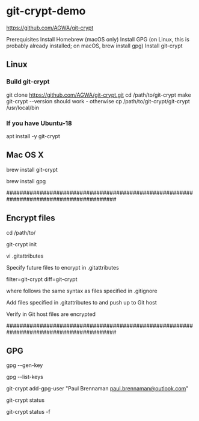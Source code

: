 # git-crypt-demo

https://github.com/AGWA/git-crypt

Prerequisites
Install Homebrew (macOS only)
Install GPG (on Linux, this is probably already installed; on macOS, brew install gpg)
Install git-crypt

## Linux
### Build git-crypt
git clone https://github.com/AGWA/git-crypt.git
cd /path/to/git-crypt
make
git-crypt --version should work - otherwise cp /path/to/git-crypt/git-crypt /usr/local/bin

### If you have Ubuntu-18
apt install -y git-crypt

## Mac OS X
brew install git-crypt

brew install gpg

#########################################################################################

## Encrypt files
cd /path/to/<my-repo>
  
git-crypt init

vi .gitattributes

Specify future files to encrypt in .gitattributes

<files-to-encrypt> filter=git-crypt diff=git-crypt
  
where <files-to-encrypt> follows the same syntax as files specified in .gitignore
  

Add files specified in .gitattributes to <my-repo> and push up to Git host
  
Verify in Git host files are encrypted


#########################################################################################

## GPG 
gpg --gen-key 

gpg --list-keys

git-crypt add-gpg-user "Paul Brennaman <paul.brennaman@outlook.com>"

git-crypt status

git-crypt status -f
